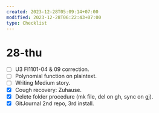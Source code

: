 ```yaml
---
created: 2023-12-28T05:09:14+07:00
modified: 2023-12-28T06:22:43+07:00
type: Checklist
---
```


# 28-thu

- [ ] U3 FI1101-04 & 09 correction.
- [ ] Polynomial function on plaintext.
- [ ] Writing Medium story.
- [x] Cough recovery: Zuhause.
- [x] Delete folder procedure (mk file, del on gh, sync on gj).
- [x] GitJournal 2nd repo, 3rd install.
